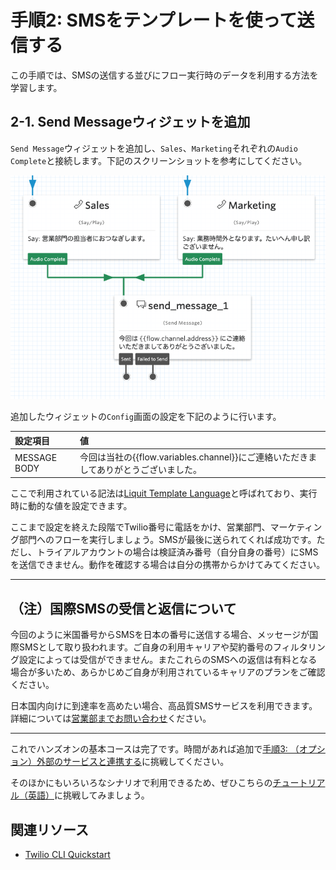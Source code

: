 #  手順2: SMSをテンプレートを使って送信する

この手順では、SMSの送信する並びにフロー実行時のデータを利用する方法を学習します。

## 2-1. Send Messageウィジェットを追加

`Send Message`ウィジェットを追加し、`Sales`、`Marketing`それぞれの`Audio Complete`と接続します。下記のスクリーンショットを参考にしてください。

![トランジションの変更](../assets/03-Send-Message.png)

追加したウィジェットの`Config`画面の設定を下記のように行います。

|設定項目|値|
|:----|:----|
|MESSAGE BODY| 今回は当社の{{flow.variables.channel}}にご連絡いただきましてありがとうございました。|

ここで利用されている記法は[Liquit Template Language](https://jp.twilio.com/docs/studio/user-guide/liquid-template-language)と呼ばれており、実行時に動的な値を設定できます。



ここまで設定を終えた段階でTwilio番号に電話をかけ、営業部門、マーケティング部門へのフローを実行しましょう。SMSが最後に送られてくれば成功です。ただし、トライアルアカウントの場合は検証済み番号（自分自身の番号）にSMSを送信できません。動作を確認する場合は自分の携帯からかけてみてください。

--------------------------------

## （注）国際SMSの受信と返信について

今回のように米国番号からSMSを日本の番号に送信する場合、メッセージが国際SMSとして取り扱われます。ご自身の利用キャリアや契約番号のフィルタリング設定によっては受信ができません。またこれらのSMSへの返信は有料となる場合が多いため、あらかじめご自身が利用されているキャリアのプランをご確認ください。

日本国内向けに到達率を高めたい場合、高品質SMSサービスを利用できます。詳細については[営業部までお問い合わせ](https://jp.twilio.com/japan/help/sales)ください。

--------------------------------

これでハンズオンの基本コースは完了です。時間があれば追加で[手順3: （オプション）外部のサービスと連携する](./03-Use-Http-Request.md)に挑戦してください。

そのほかにもいろいろなシナリオで利用できるため、ぜひこちらの[チュートリアル（英語）](https://jp.twilio.com/docs/studio/tutorials)に挑戦してみましょう。

## 関連リソース

- [Twilio CLI Quickstart](https://www.twilio.com/docs/twilio-cli/quickstart)
